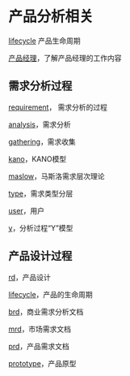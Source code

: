 # 产品分析相关

[lifecycle](product_lifecycle.md) 产品生命周期

[产品经理](pm.md)，了解产品经理的工作内容

## 需求分析过程

[requirement](requirement.md)， 需求分析的过程

[analysis](requirement_analysis.md)，需求分析

[gathering](requirement_gathering.md)，需求收集

[kano](requirement_kano.md)，KANO模型

[maslow](requirement_maslow.md)，马斯洛需求层次理论

[type](requirement_type.md)，需求类型分层

[user](requirement_user.md)，用户

[y](requirement_y.md)，分析过程“Y”模型

## 产品设计过程

[rd](product_rd.md)，产品设计

[lifecycle](product_lifecycle.md)，产品的生命周期

[brd](product_brd.md)，商业需求分析文档

[mrd](product_mrd.md)，市场需求文档

[prd](product_prd.md)，产品需求文档

[prototype](product_prototype.md)，产品原型

